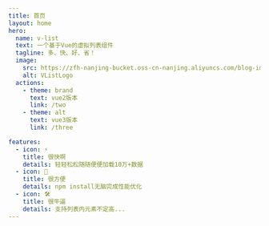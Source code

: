 ```yaml
---
title: 首页
layout: home
hero:
  name: v-list
  text: 一个基于Vue的虚拟列表组件
  tagline: 多、快、好、省！
  image:
    src: https://zfh-nanjing-bucket.oss-cn-nanjing.aliyuncs.com/blog-images/VListLogo.PNG
    alt: VListLogo
  actions:
    - theme: brand
      text: vue2版本
      link: /two
    - theme: alt
      text: vue3版本
      link: /three

features:
  - icon: ⚡️
    title: 很快啊
    details: 轻轻松松随随便便加载10万+数据
  - icon: 🖖
    title: 很方便
    details: npm install无脑完成性能优化
  - icon: 🛠️
    title: 很牛逼
    details: 支持列表内元素不定高...
---
```

